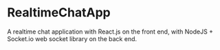 # RealtimeChatApp
A realtime chat application with React.js on the front end, with NodeJS + Socket.io web socket library on the back end. 
